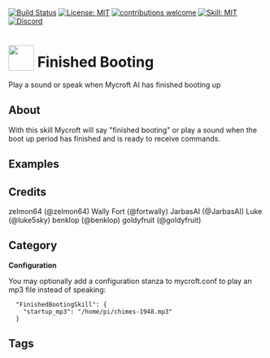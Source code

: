 [![Build Status](https://travis-ci.com/smartgic/mycroft-sonos-controller-skill.svg?branch=20.8.1)](https://travis-ci.com/github/smartgic/mycroft-sonos-controller-skill) [![License: MIT](https://img.shields.io/badge/License-MIT-yellow.svg)](https://opensource.org/licenses/MIT) [![contributions welcome](https://img.shields.io/badge/contributions-welcome-pink.svg?style=flat)](https://github.com/smartgic/mycroft-sonos-controller-skill/pulls) [![Skill: MIT](https://img.shields.io/badge/mycroft.ai-skill-blue)](https://mycroft.ai) [![Discord](https://img.shields.io/discord/809074036733902888)](https://discord.gg/Vu7Wmd9j) 

# <img src='https://raw.githack.com/FortAwesome/Font-Awesome/master/svgs/solid/flag-checkered.svg' card_color='#40DBB0' width='50' height='50' style='vertical-align:bottom'/> Finished Booting

Play a sound or speak when Mycroft AI has finished booting up

## About 

With this skill Mycroft will say "finished booting" or play a sound when the boot up period has finished and is ready to receive commands.

## Examples 

## Credits 
zelmon64 (@zelmon64)
Wally Fort (@fortwally)
JarbasAI (@JarbasAI)
Luke (@luke5sky)
benklop (@benklop)
goldyfruit (@goldyfruit)

## Category

**Configuration**

You may optionally add a configuration stanza to mycroft.conf to play an mp3 file instead of speaking:
```
  "FinishedBootingSkill": {
    "startup_mp3": "/home/pi/chimes-1948.mp3"
  }
```

## Tags

